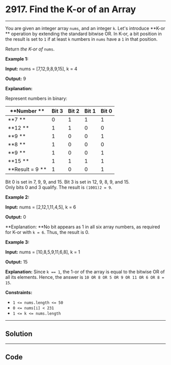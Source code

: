 # 2917. Find the K-or of an Array

---

You are given an integer array `nums`, and an integer `k`. Let's introduce **K-or ** operation by extending the standard bitwise OR. In K-or, a bit position in the result is set to `1` if at least `k` numbers in `nums` have a `1` in that position.

Return _the K-or of_ `nums`.

 

**Example 1:**

**Input:** nums = [7,12,9,8,9,15], k = 4 

**Output:** 9 

**Explanation:**

Represent numbers in binary:

**Number ** | Bit 3 | Bit 2 | Bit 1 | Bit 0  
---|---|---|---|---  
**7 ** | 0 | 1 | 1 | 1  
**12 ** | 1 | 1 | 0 | 0  
**9 ** | 1 | 0 | 0 | 1  
**8 ** | 1 | 0 | 0 | 0  
**9 ** | 1 | 0 | 0 | 1  
**15 ** | 1 | 1 | 1 | 1  
**Result = 9 ** | 1 | 0 | 0 | 1  
  
Bit 0 is set in 7, 9, 9, and 15. Bit 3 is set in 12, 9, 8, 9, and 15.  
Only bits 0 and 3 qualify. The result is `(1001)2 = 9`.

**Example 2:**

**Input:** nums = [2,12,1,11,4,5], k = 6 

**Output:** 0 

**Explanation:  **No bit appears as 1 in all six array numbers, as required for K-or with `k = 6`. Thus, the result is 0.

**Example 3:**

**Input:** nums = [10,8,5,9,11,6,8], k = 1 

**Output:** 15 

**Explanation:** Since `k == 1`, the 1-or of the array is equal to the bitwise OR of all its elements. Hence, the answer is `10 OR 8 OR 5 OR 9 OR 11 OR 6 OR 8 = 15`.

 

**Constraints:**

  * `1 <= nums.length <= 50`
  * `0 <= nums[i] < 231`
  * `1 <= k <= nums.length`

---

## Solution



---

## Code
```python


```